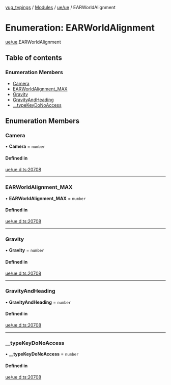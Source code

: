 [yug_typings](../README.md) / [Modules](../modules.md) / [ue/ue](../modules/ue_ue.md) / EARWorldAlignment

# Enumeration: EARWorldAlignment

[ue/ue](../modules/ue_ue.md).EARWorldAlignment

## Table of contents

### Enumeration Members

- [Camera](ue_ue.EARWorldAlignment.md#camera)
- [EARWorldAlignment\_MAX](ue_ue.EARWorldAlignment.md#earworldalignment_max)
- [Gravity](ue_ue.EARWorldAlignment.md#gravity)
- [GravityAndHeading](ue_ue.EARWorldAlignment.md#gravityandheading)
- [\_\_typeKeyDoNoAccess](ue_ue.EARWorldAlignment.md#__typekeydonoaccess)

## Enumeration Members

### Camera

• **Camera** = `number`

#### Defined in

[ue/ue.d.ts:20708](https://github.com/YugMetaverse/yug_typings/blob/b7d9b19/ue/ue.d.ts#L20708)

___

### EARWorldAlignment\_MAX

• **EARWorldAlignment\_MAX** = `number`

#### Defined in

[ue/ue.d.ts:20708](https://github.com/YugMetaverse/yug_typings/blob/b7d9b19/ue/ue.d.ts#L20708)

___

### Gravity

• **Gravity** = `number`

#### Defined in

[ue/ue.d.ts:20708](https://github.com/YugMetaverse/yug_typings/blob/b7d9b19/ue/ue.d.ts#L20708)

___

### GravityAndHeading

• **GravityAndHeading** = `number`

#### Defined in

[ue/ue.d.ts:20708](https://github.com/YugMetaverse/yug_typings/blob/b7d9b19/ue/ue.d.ts#L20708)

___

### \_\_typeKeyDoNoAccess

• **\_\_typeKeyDoNoAccess** = `number`

#### Defined in

[ue/ue.d.ts:20708](https://github.com/YugMetaverse/yug_typings/blob/b7d9b19/ue/ue.d.ts#L20708)
